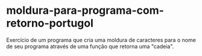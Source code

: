 # moldura-para-programa-com-retorno-portugol
Exercício de um programa que cria uma moldura de caracteres para o nome de seu programa através de uma função que retorna uma "cadeia".
